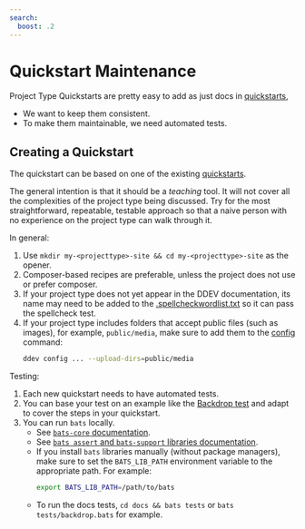 ```yaml
---
search:
  boost: .2
---
```

# Quickstart Maintenance

Project Type Quickstarts are pretty easy to add as just docs in [quickstarts](../users/quickstart.md),

- We want to keep them consistent.
- To make them maintainable, we need automated tests.

## Creating a Quickstart

The quickstart can be based on one of the existing [quickstarts](../users/quickstart.md).

The general intention is that it should be a *teaching* tool. It will not cover all the complexities of the project type being discussed. Try for the most straightforward, repeatable, testable approach so that a naive person with no experience on the project type can walk through it.

In general:

1. Use `mkdir my-<projecttype>-site && cd my-<projecttype>-site` as the opener.
2. Composer-based recipes are preferable, unless the project does not use or prefer composer.
3. If your project type does not yet appear in the DDEV documentation, its name may need to be added to the [.spellcheckwordlist.txt](https://github.com/ddev/ddev/blob/main/.spellcheckwordlist.txt) so it can pass the spellcheck test.
4. If your project type includes folders that accept public files (such as images), for example, `public/media`, make sure to add them to the [config](../users/configuration/config.md#upload_dirs) command:
    ```bash
    ddev config ... --upload-dirs=public/media
    ```

Testing:

1. Each new quickstart needs to have automated tests.
2. You can base your test on an example like the [Backdrop test](https://github.com/ddev/ddev/blob/main/docs/tests/backdrop.bats) and adapt to cover the steps in your quickstart.
3. You can run `bats` locally.
    - See [`bats-core` documentation](https://bats-core.readthedocs.io/en/stable/).
    - See [`bats assert` and `bats-support` libraries documentation](https://github.com/ztombol/bats-docs).
    - If you install `bats` libraries manually (without package managers), make sure to set the `BATS_LIB_PATH` environment variable to the appropriate path. For example:
        ```bash
        export BATS_LIB_PATH=/path/to/bats
        ```
    - To run the docs tests, `cd docs && bats tests` or `bats tests/backdrop.bats` for example.
